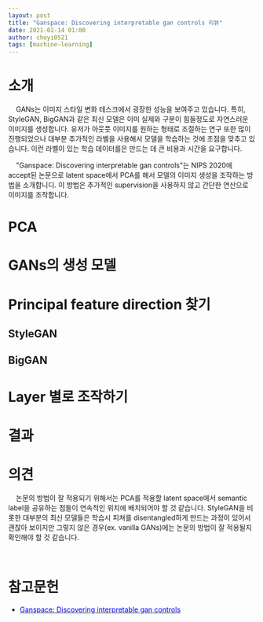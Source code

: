 ```yaml
---
layout: post
title: "Ganspace: Discovering interpretable gan controls 리뷰"
date: 2021-02-14 01:00
author: choyi0521
tags: [machine-learning]
---
```


# 소개
&nbsp;&nbsp;&nbsp;&nbsp;GANs는 이미지 스타일 변화 테스크에서 굉장한 성능을 보여주고 있습니다. 특히, StyleGAN, BigGAN과 같은 최신 모델은 이미 실제와 구분이 힘들정도로 자연스러운 이미지를 생성합니다. 유저가 아웃풋 이미지를 원하는 형태로 조절하는 연구 또한 많이 진행되었으나 대부분 추가적인 라벨을 사용해서 모델을 학습하는 것에 초점을 맞추고 있습니다. 이런 라벨이 있는 학습 데이터를은 만드는 데 큰 비용과 시간을 요구합니다.

&nbsp;&nbsp;&nbsp;&nbsp;"Ganspace: Discovering interpretable gan controls"는 NIPS 2020에 accept된 논문으로 latent space에서 PCA를 해서 모델의 이미지 생성을 조작하는 방법을 소개합니디. 이 방법은 추가적인 supervision을 사용하지 않고 간단한 연산으로 이미지를 조작합니다.

# PCA

# GANs의 생성 모델

# Principal feature direction 찾기

## StyleGAN

## BigGAN

# Layer 별로 조작하기

# 결과

# 의견

&nbsp;&nbsp;&nbsp;&nbsp;논문의 방법이 잘 적용되기 위해서는 PCA를 적용할 latent space에서 semantic label을 공유하는 점들이 연속적인 위치에 배치되어야 할 것 같습니다. StyleGAN을 비롯한 대부분의 최신 모델들은 학습시 피쳐를 disentangled하게 만드는 과정이 있어서 괜찮아 보이지만 그렇지 않은 경우(ex. vanilla GANs)에는 논문의 방법이 잘 적용될지 확인해야 할 것 같습니다.

&nbsp;&nbsp;&nbsp;&nbsp;

# 참고문헌
* [<span style="color:blue">Ganspace:
Discovering interpretable gan controls</span>](https://arxiv.org/abs/2004.02546)
